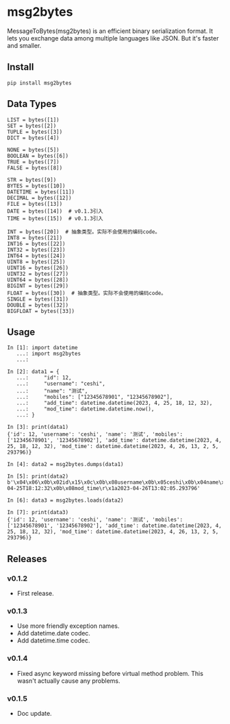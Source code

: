 # msg2bytes

MessageToBytes(msg2bytes) is an efficient binary serialization format. It lets you exchange data among multiple languages like JSON. But it's faster and smaller.

## Install

```
pip install msg2bytes
```

## Data Types

```
LIST = bytes([1])
SET = bytes([2])
TUPLE = bytes([3])
DICT = bytes([4])

NONE = bytes([5])
BOOLEAN = bytes([6])
TRUE = bytes([7])
FALSE = bytes([8])

STR = bytes([9])
BYTES = bytes([10])
DATETIME = bytes([11])
DECIMAL = bytes([12])
FILE = bytes([13])
DATE = bytes([14])  # v0.1.3引入
TIME = bytes([15])  # v0.1.3引入

INT = bytes([20])  # 抽象类型。实际不会使用的编码code。
INT8 = bytes([21])
INT16 = bytes([22])
INT32 = bytes([23])
INT64 = bytes([24])
UINT8 = bytes([25])
UINT16 = bytes([26])
UINT32 = bytes([27])
UINT64 = bytes([28])
BIGINT = bytes([29])
FLOAT = bytes([30])  # 抽象类型。实际不会使用的编码code。
SINGLE = bytes([31])
DOUBLE = bytes([32])
BIGFLOAT = bytes([33])
```

## Usage

```
In [1]: import datetime
   ...: import msg2bytes
   ...: 

In [2]: data1 = {
   ...:     "id": 12,
   ...:     "username": "ceshi",
   ...:     "name": "测试",
   ...:     "mobiles": ["12345678901", "12345678902"],
   ...:     "add_time": datetime.datetime(2023, 4, 25, 18, 12, 32),
   ...:     "mod_time": datetime.datetime.now(),
   ...: }

In [3]: print(data1)
{'id': 12, 'username': 'ceshi', 'name': '测试', 'mobiles': ['12345678901', '12345678902'], 'add_time': datetime.datetime(2023, 4, 25, 18, 12, 32), 'mod_time': datetime.datetime(2023, 4, 26, 13, 2, 5, 293796)}

In [4]: data2 = msg2bytes.dumps(data1)

In [5]: print(data2)
b'\x04\x06\x0b\x02id\x15\x0c\x0b\x08username\x0b\x05ceshi\x0b\x04name\x0b\x06\xe6\xb5\x8b\xe8\xaf\x95\x0b\x07mobiles\x01\x02\x0b\x0b12345678901\x0b\x0b12345678902\x0b\x08add_time\r\x132023-04-25T18:12:32\x0b\x08mod_time\r\x1a2023-04-26T13:02:05.293796'

In [6]: data3 = msg2bytes.loads(data2)

In [7]: print(data3)
{'id': 12, 'username': 'ceshi', 'name': '测试', 'mobiles': ['12345678901', '12345678902'], 'add_time': datetime.datetime(2023, 4, 25, 18, 12, 32), 'mod_time': datetime.datetime(2023, 4, 26, 13, 2, 5, 293796)}
```

## Releases

### v0.1.2

- First release.

### v0.1.3

- Use more friendly exception names.
- Add datetime.date codec.
- Add datetime.time codec.

### v0.1.4

- Fixed async keyword missing before virtual method problem. This wasn't actually cause any problems.

### v0.1.5

- Doc update.
